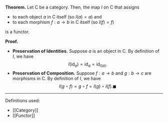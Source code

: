 **Theorem.** Let $\mathsf{C}$ be a category. Then, the map $I$ on $\mathsf{C}$ that assigns
- to each object $a$ in $\mathsf{C}$ itself (so $I(a)=a$) and
- to each morphism $f:a\to b$ in $\mathsf{C}$ itself (so $I(f)=f$)

is a functor.

**Proof.**
- **Preservation of Identities.** Suppose $a$ is an object in $\mathsf{C}$. By definition of $I$, we have $$I(\text{id}_{a})=\text{id}_{a}=\text{id}_{I(a)}.$$
- **Preservation of Composition.** Suppose $f:a\to b$ and $g:b\to c$ are morphisms in $\mathsf{C}$. By definition of $I$, we have $$I(g\circ f)=g\circ f=I(g)\circ I(f). \blacksquare$$

***
Definitions used:
- [[Category]]
- [[Functor]]

